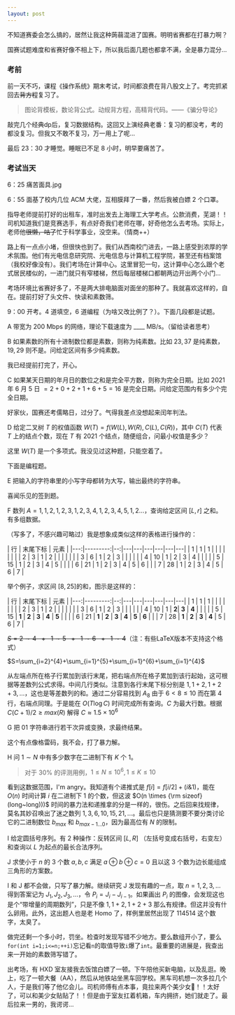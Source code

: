 ```yaml
---
layout: post
---
```


不知道赛委会怎么搞的，居然让我这种蒟蒻混进了国赛。明明省赛都在打暴力啊？

国赛试题难度和省赛好像不相上下，所以我后面几题也都拿不满，全是暴力混分...

### 考前

前一天不巧，课程《操作系统》期末考试，时间都浪费在背八股文上了。考完抓紧回去~~背方程~~复习了。

> 图论背模板，数论背公式。动规背方程，高精背代码。——《骗分导论》

敲完几个经典dp后，复习数据结构。这回又上演经典老番：复习的都没考，考的都没复习。但我又不敢不复习，万一用上了呢...

最后 23：30 才睡觉。睡眠已不足 8 小时，明早要痛苦了。

### 考试当天

6：25 痛苦面具.jpg

6：55 面基了校内几位 ACM 大佬，互相膜拜了一番，然后我被白嫖 2 个口罩。

指导老师提前打好的出租车，准时出发去上海理工大学考点。公款消费，芜湖！！司机知道我们是竞赛选手，有点好奇我们老师在哪，好奇他怎么去考场。实际上，老师他~~很懒，咕了~~忙于科学事业，没空来。（情商++）

路上有一点点小堵，但很快也到了。我们从西南校门进去，一路上感受到浓厚的学术氛围。他们有光电信息研究院、光电信息与计算机工程学院，甚至还有档案馆（我校好像没有）。我们考场在计算中心。这里冒犯一句，这计算中心怎么跟个老式居民楼似的，一进门就只有窄楼梯，然后每层楼梯口都朝两边开出两个小门...

考场环境比省赛好多了，不是两大排电脑面对面坐的那种了。我就喜欢这样的，自在。提前打好了头文件、快读和素数筛。

9：00 开考。4 道填空，6 道编程（为啥又改比例了？）。下面几段都是试题。

A 带宽为 $200$ Mbps 的网络，理论下载速度为 ____ MB/s。（留给读者思考）

B 如果素数的所有十进制数位都是素数，则称为纯素数。比如 $23,37$ 是纯素数，$19,29$ 则不是。问给定区间有多少纯素数。

我已经提前打完了，开心。

C 如果某天日期的年月日的数位之和是完全平方数，则称为完全日期。比如 2021 年 6 月 5 日 $= 2+0+2+1+6+5= 16$ 是完全日期。问给定范围内有多少个完全日期。

好家伙，国赛还考儒略日，过分了。气得我差点没想起来闰年判法。

D 给定二叉树 $T$ 的权值函数 $W(T)=f(W(L),W(R),C(L),C(R))$，其中 $C(T)$ 代表 $T$ 上的结点个数，现在 $T$ 有 $2021$ 个结点，随便组合，问最小权值是多少？

这里 $W(T)$ 是一个多项式。我没见过这种题，只能空着了。

下面是编程题。

E 把输入的字符串里的小写字母都转为大写，输出最终的字符串。

喜闻乐见的签到题。

F 数列 $A=1,1,2,1,2,3,1,2,3,4,1,2,3,4,5,1,2...$，查询给定区间 $[L,r]$ 之和。有多组数据。

（写多了，不感兴趣可略过）我是想象成类似这样的表格进行操作的：

| 行 | 末尾下标 | 元素                      |
|---:|---------:|--:|---|---|---|---|---|---|
|  1 |        1 | 1 |   |   |   |   |   |   |
|  2 |        3 | 1 | 2 |   |   |   |   |   |
|  3 |        6 | 1 | 2 | 3 |   |   |   |   |
|  4 |       10 | 1 | 2 | 3 | 4 |   |   |   |
|  5 |       15 | 1 | 2 | 3 | 4 | 5 |   |   |
|  6 |       21 | 1 | 2 | 3 | 4 | 5 | 6 |   |
|  7 |       28 | 1 | 2 | 3 | 4 | 5 | 6 | 7 |

举个例子，求区间 $[8,25]$的和，图示是这样的：

| 行 | 末尾下标 | 元素                      |
|---:|---------:|--:|---|---|---|---|---|---|
|  1 |        1 | 1 |   |   |   |   |   |   |
|  2 |        3 | 1 | 2 |   |   |   |   |   |
|  3 |        6 | 1 | 2 | 3 |   |   |   |   |
|  4 |       10 | 1 | **2**| **3** | **4** |   |   |   |
|  5 |       15 | **1** | **2** | **3** |  **4** | **5** |   |   |
|  6 |       21 | **1** | **2** | **3** |  **4** | **5** | **6** |   |
|  7 |       28 | **1** | **2** | **3** |  **4** | 5 | 6 | 7 |

~~$S=2 \sim 4~~~+~~~1 \sim 5~~~+~~~1 \sim 6~~~+~~~1 \sim 4$~~（注：有些LaTeX版本不支持这个格式）

$S=\sum_{i=2}^{4}+\sum_{i=1}^{5}+\sum_{i=1}^{6}+\sum_{i=1}^{4}$

从左端点所在格子行累加到该行末尾，把右端点所在格子累加到该行起始，这可根据等差数列公式求得。中间几行类似。注意到各行末尾下标分别是 $1,1+2,1+2+3,...$，这也是等差数列的和。通过二分容易找到 $A_8$ 由于 $6 < 8 \leq 10$ 而在第 $4$ 行，右端点同理。于是能在 $O(T \log C)$ 时间完成所有查询。$C$ 为最大行数。根据 $C(C+1)/2 \geq max(R)$ 解得 $C\approx 1.5 \times 10^6$

G 把 01 字符串进行若干次异或变换，求最终结果。

这个有点像格雷码，我不会，打了暴力解。

H 问 $1 \sim N$ 中有多少数字在二进制下有 $K$ 个 1。
> 对于 30% 的评测用例，$1 \leq N \leq 10^6,1 \leq K \leq 10$

看到这数据范围，I'm angry。我知道有个递推式是 $f[i]=f[i/2]+(i \& 1)$，能在 $O(n)$ 时间计算 $i$ 在二进制下 1 的个数，但这波 $O(n \times {\rm sizeof}(long~long)))$ 时间的暴力法和递推拿的分是一样的，很伤。之后回来找规律，莫名其妙召唤出了迷之数列 $1,3,6,10,15,21,...$。最后也只是猜测要不要分类讨论它的二进制数位 $b_{max}$ 和 $b_{max-1...0}$，因为最高位有 $N$ 的限制。

I 给定圆括号序列。有 2 种操作：反转区间 $[L,R]$ （左括号变成右括号，右变左）和查询以 $L$ 为起点的最长合法序列。

J 求使小于 $n$ 的 3 个数 $a,b,c$ 满足 $a \oplus b \oplus c=0$ 且以这 3 个数为边长能组成三角形的方案数。

I 和 J 都不会做，只写了暴力解。继续研究 J 发现有趣的一点，取 $n=1,2,3,...$ 得到答案记为 $J_1,J_2,J_3,...$，令 $P_i=J_i-J_{i-1}$。如果画出 $P_i$ 的图像，会发现这也是个“带增量的周期数列”，只是不像 $1,1+2,1+2+3$ 那么有规律。但这并没有什么卵用。此外，这出题人也是老 Homo 了，样例里居然出现了 $114514$ 这个数字，太臭了。

做完还剩一个多小时，罚坐。检查时发现写错不少地方。要么数组开小了，要么`for(int i=1;i<=n;++i)`忘记看`n`的取值导致`i`爆了`int`。最重要的进展是，我查出来一开始的素数筛写错了。

出考场，有 HXD 室友接我去饭馆白嫖了一顿。下午陪他买新电脑，以及乱逛。晚上，吃了一顿大餐（AA），然后从地铁站坐黑车回学校。黑车司机想一次多拉几个人，于是我们等了他亿会儿。司机师傅有点本事，竟拉来两个美少女👀！！太好了，可以和美少女贴贴了！！但是由于室友扛着机箱，车内拥挤，她们就走了。最后拉来一男的，我谔谔...

